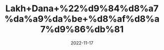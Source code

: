 ---
title: 'Lakh+Dana+%22%d9%84%d8%a7%da%a9%da%be+%d8%af%d8%a7%d9%86%db%81'
date: '2022-11-17' 
metatag: '' 
inventory: '0' 
draft: false 
# meta description 
shortDescripton: 'Wood+Polish+Seedlac%22+The+resin+is+astringent+and+alterative+and+is+a+tonic+for+liver%2c+stomach+and+intestines+and+is+useful+in+liver+disorders+like+jaundice+and+oedema.'
description: 'Seed+%d8%aa%d8%ae%d9%85++%d8%a8%db%8c%d8%ac'
longdescription: ''
tags: ''
brand: ''
subCategory: ''
sellCount: '0'
featured: True
# product Price
price: '50.0'
# Product Short Description
shortDescription: 'Wood+Polish+Seedlac%22+The+resin+is+astringent+and+alterative+and+is+a+tonic+for+liver%2c+stomach+and+intestines+and+is+useful+in+liver+disorders+like+jaundice+and+oedema.'
productID: '4BAFBA5E-982C-ED11-9968-005056B3A416'
type: 'products'
category: 'Seed+%d8%aa%d8%ae%d9%85++%d8%a8%db%8c%d8%ac' 
thumnailproduct: 'https://eraconnect.blob.core.windows.net/product-images/aminsaddiquidawakhana/4BAFBA5E-982C-ED11-9968-005056B3A416.webp' 
images:
  - image: 'https://eraconnect.blob.core.windows.net/product-images/aminsaddiquidawakhana/4BAFBA5E-982C-ED11-9968-005056B3A416.webp'  
Variants:
---